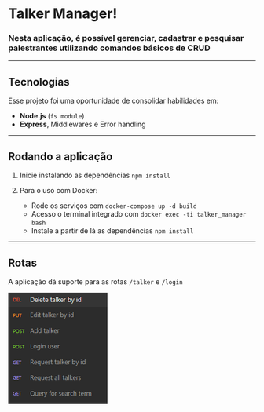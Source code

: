 # Talker Manager!



### Nesta aplicação, é possível gerenciar, cadastrar e pesquisar palestrantes utilizando comandos básicos de CRUD

---

## Tecnologias

Esse projeto foi uma oportunidade de consolidar habilidades em:

- **Node.js** (`fs module`)
- **Express**, Middlewares e Error handling

---
## Rodando a aplicação

1. Inicie instalando as dependências `npm install`

2. Para o uso com Docker:
   - Rode os serviços com `docker-compose up -d build`
   - Acesso o terminal integrado com `docker exec -ti talker_manager bash`
   - Instale a partir de lá as dependências `npm install`

---
## Rotas
A aplicação dá suporte para as rotas `/talker` e `/login`

![Imagem sobre possíveis chamadas](/images/talker_manager_methods.png)